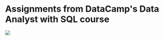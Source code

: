 # Assignments from DataCamp's Data Analyst with SQL course 


<p align="left">
<img align="center" src="https://github.com/PmnAngelov/datacamp-sql/blob/main/img/postgresql_logo.png" />
</p>
